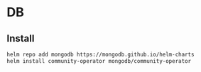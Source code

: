 # DB

## Install

```sh
helm repo add mongodb https://mongodb.github.io/helm-charts
helm install community-operator mongodb/community-operator
```

